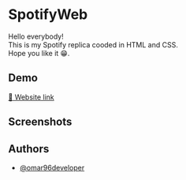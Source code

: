 # SpotifyWeb

Hello everybody!  
This is my Spotify replica cooded in HTML and CSS.  
Hope you like it 😁.
## Demo

[🔗 Website link](https://spotify-proj.netlify.app/)




## Screenshots




## Authors

- [@omar96developer](https://github.com/omar96developer)

